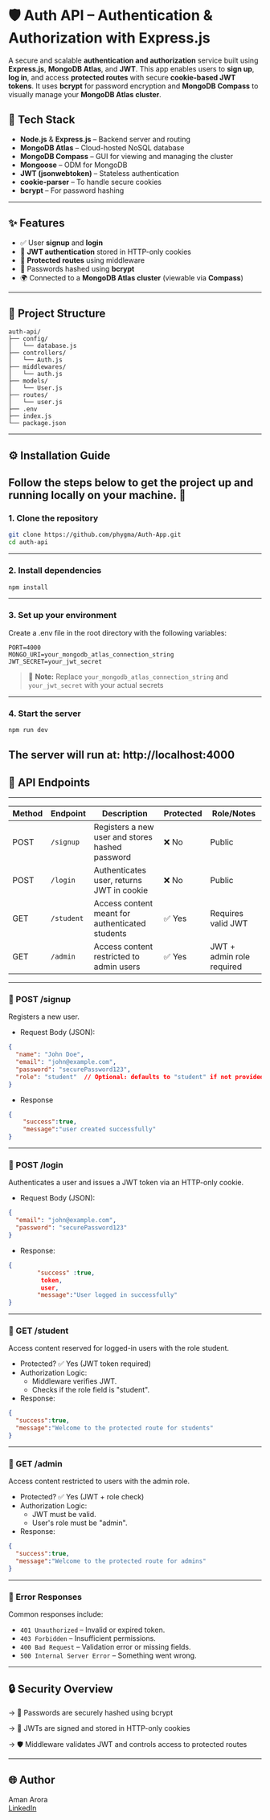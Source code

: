 # 🛡️ Auth API – Authentication & Authorization with Express.js

A secure and scalable **authentication and authorization** service built using **Express.js**, **MongoDB Atlas**, and **JWT**. This app enables users to **sign up**, **log in**, and access **protected routes** with secure **cookie-based JWT tokens**. It uses **bcrypt** for password encryption and **MongoDB Compass** to visually manage your **MongoDB Atlas cluster**.

## 🔧 Tech Stack

- **Node.js** & **Express.js** – Backend server and routing
- **MongoDB Atlas** – Cloud-hosted NoSQL database
- **MongoDB Compass** – GUI for viewing and managing the cluster
- **Mongoose** – ODM for MongoDB
- **JWT (jsonwebtoken)** – Stateless authentication
- **cookie-parser** – To handle secure cookies
- **bcrypt** – For password hashing

---

## ✨ Features

- ✅ User **signup** and **login**
- 🍪 **JWT authentication** stored in HTTP-only cookies
- 🔐 **Protected routes** using middleware
- 🔄 Passwords hashed using **bcrypt**
- 🌍 Connected to a **MongoDB Atlas cluster** (viewable via **Compass**)

---

## 📁 Project Structure

```none
auth-api/
├── config/
│   └── database.js
├── controllers/
│   └── Auth.js
├── middlewares/
│   └── auth.js
├── models/
│   └── User.js
├── routes/
│   └── user.js
├── .env
├── index.js
└── package.json
```

---
## ⚙️ Installation Guide
Follow the steps below to get the project up and running locally on your machine. 🚀
---
### 1. Clone the repository

```bash
git clone https://github.com/phygma/Auth-App.git
cd auth-api
```
---
### 2. Install dependencies
```bash
npm install
```
---
### 3. Set up your environment
Create a .env file in the root directory with the following variables:

```env
PORT=4000
MONGO_URI=your_mongodb_atlas_connection_string
JWT_SECRET=your_jwt_secret
```
> 🔐 **Note:** Replace `your_mongodb_atlas_connection_string` and `your_jwt_secret` with your actual secrets
---
### 4. Start the server
```bash
npm run dev
```

The server will run at: http://localhost:4000
---
## 🔑 API Endpoints
----
| Method | Endpoint   | Description                                      | Protected | Role/Notes                  |
|--------|------------|--------------------------------------------------|-----------|-----------------------------|
| POST   | `/signup`  | Registers a new user and stores hashed password | ❌ No     | Public                      |
| POST   | `/login`   | Authenticates user, returns JWT in cookie       | ❌ No     | Public                      |
| GET    | `/student` | Access content meant for authenticated students | ✅ Yes    | Requires valid JWT          |
| GET    | `/admin`   | Access content restricted to admin users        | ✅ Yes    | JWT + admin role required   |
---
### 📌 POST /signup
Registers a new user.
- Request Body (JSON):
```json
{
  "name": "John Doe",
  "email": "john@example.com",
  "password": "securePassword123",
  "role": "student"  // Optional: defaults to "student" if not provided
}
```
- Response
```json
{
    "success":true,
    "message":"user created successfully"
}
```
---
### 📌 POST /login
Authenticates a user and issues a JWT token via an HTTP-only cookie.
- Request Body (JSON):
```json
{
  "email": "john@example.com",
  "password": "securePassword123"
}
```
- Response:
```json
{
        "success" :true,
         token,
         user,
        "message":"User logged in successfully"
}
```
---
### 📌 GET /student
Access content reserved for logged-in users with the role student.
- Protected? ✅ Yes (JWT token required)
- Authorization Logic:
    - Middleware verifies JWT.
    - Checks if the role field is "student".
- Response:
```json
{
  "success":true,
  "message":"Welcome to the protected route for students"
}
```
----
### 📌 GET /admin
Access content restricted to users with the admin role.

- Protected? ✅ Yes (JWT + role check)
- Authorization Logic:
    - JWT must be valid.
    - User's role must be "admin".
- Response:
```json
{
  "success":true,
  "message":"Welcome to the protected route for admins"
}

```
---
### 📛 Error Responses

Common responses include:

- `401 Unauthorized` – Invalid or expired token.
- `403 Forbidden` – Insufficient permissions.
- `400 Bad Request` – Validation error or missing fields.
- `500 Internal Server Error` – Something went wrong.


---
## 🔒 Security Overview
-> 🧂 Passwords are securely hashed using bcrypt

-> 🔐 JWTs are signed and stored in HTTP-only cookies

-> 🛡️ Middleware validates JWT and controls access to protected routes

---
## 🌐 Author
Aman Arora  
[LinkedIn](linkedin.com/in/aman-arora-38b6a2245)


